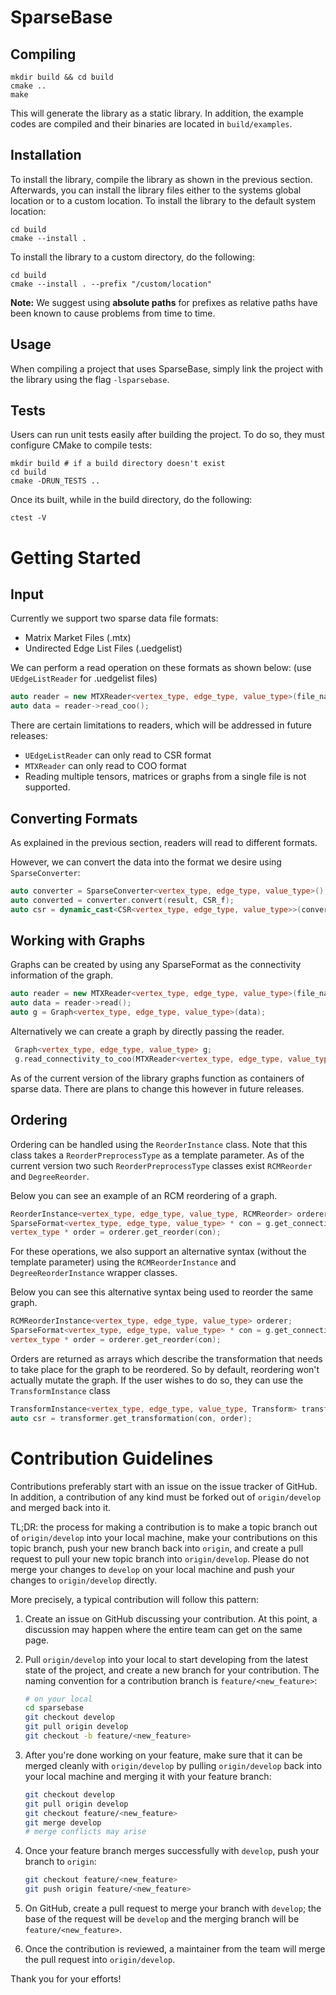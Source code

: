 # SparseBase

## Compiling
```
mkdir build && cd build
cmake ..
make
```

This will generate the library as a static library. In addition, the example codes are compiled and their binaries are located in `build/examples`.

## Installation

To install the library, compile the library as shown in the previous section. Afterwards, you can install the library files either to the systems global location or to a custom location. To install the library to the default system location:
```
cd build
cmake --install .
```

To install the library to a custom directory, do the following:
```
cd build
cmake --install . --prefix "/custom/location"
```
**Note:** We suggest using **absolute paths** for prefixes as relative paths have been known to cause problems from time to time.

## Usage

When compiling a project that uses SparseBase, simply link the project with the library using the flag `-lsparsebase`.

## Tests

Users can run unit tests easily after building the project. To do so, they must configure CMake to compile tests:
```
mkdir build # if a build directory doesn't exist
cd build
cmake -DRUN_TESTS ..
```
Once its built, while in the build directory, do the following:
``` 
ctest -V
```

# Getting Started

## Input

Currently we support two sparse data file formats:
- Matrix Market Files (.mtx)
- Undirected Edge List Files (.uedgelist)

We can perform a read operation on these formats as shown below: (use `UEdgeListReader` for .uedgelist files)
```c++
auto reader = new MTXReader<vertex_type, edge_type, value_type>(file_name);
auto data = reader->read_coo();
```

There are certain limitations to readers, which will be addressed in future releases:
- `UEdgeListReader` can only read to CSR format
- `MTXReader` can only read to COO format
- Reading multiple tensors, matrices or graphs from a single file is not supported.


## Converting Formats

As explained in the previous section, readers will read to different formats.

However, we can convert the data into the format we desire using ``SparseConverter``:
```c++
auto converter = SparseConverter<vertex_type, edge_type, value_type>();
auto converted = converter.convert(result, CSR_f);
auto csr = dynamic_cast<CSR<vertex_type, edge_type, value_type>>(converted);
```

## Working with Graphs

Graphs can be created by using any SparseFormat as the connectivity information of the graph.

```c++
auto reader = new MTXReader<vertex_type, edge_type, value_type>(file_name);
auto data = reader->read();
auto g = Graph<vertex_type, edge_type, value_type>(data);
```

Alternatively we can create a graph by directly passing the reader.

```c++
 Graph<vertex_type, edge_type, value_type> g;
 g.read_connectivity_to_coo(MTXReader<vertex_type, edge_type, value_type>(file_name));
```

As of the current version of the library graphs function as containers of sparse data. There are plans to change this however in future releases.

## Ordering

Ordering can be handled using the ``ReorderInstance`` class. Note that this class takes a ``ReorderPreprocessType`` as a template parameter.
As of the current version two such ``ReorderPreprocessType`` classes exist ``RCMReorder`` and ``DegreeReorder``.

Below you can see an example of an RCM reordering of a graph.
```c++
ReorderInstance<vertex_type, edge_type, value_type, RCMReorder> orderer;
SparseFormat<vertex_type, edge_type, value_type> * con = g.get_connectivity();
vertex_type * order = orderer.get_reorder(con);
```

For these operations, we also support an alternative syntax (without the template parameter) using the ``RCMReorderInstance`` and ``DegreeReorderInstance`` wrapper classes.

Below you can see this alternative syntax being used to reorder the same graph.
```c++
RCMReorderInstance<vertex_type, edge_type, value_type> orderer;
SparseFormat<vertex_type, edge_type, value_type> * con = g.get_connectivity();
vertex_type * order = orderer.get_reorder(con);
```

Orders are returned as arrays which describe the transformation that needs to take place for the graph to be reordered.
So by default, reordering won't actually mutate the graph. If the user wishes to do so, they can use the `TransformInstance` class

```c++
TransformInstance<vertex_type, edge_type, value_type, Transform> transformer(1);
auto csr = transformer.get_transformation(con, order);
```

# Contribution Guidelines

Contributions preferably start with an issue on the issue tracker of GitHub. In addition, a contribution of any kind must be forked out of `origin/develop` and merged back into it. 

TL;DR: the process for making a contribution is to make a topic branch out of `origin/develop` into your local machine, make your contributions on this topic branch, push your new branch back into `origin`, and create a pull request to pull your new topic branch into `origin/develop`. Please do not merge your changes to `develop` on your local machine and push your changes to `origin/develop` directly. 

More precisely, a typical contribution will follow this pattern:

1. Create an issue on GitHub discussing your contribution. At this point, a discussion may happen where the entire team can get on the same page.
2. Pull `origin/develop` into your local to start developing from the latest state of the project, and create a new branch for your contribution. The naming convention for a contribution branch is `feature/<new_feature>`:
    
    ```bash
    # on your local
    cd sparsebase
    git checkout develop
    git pull origin develop
    git checkout -b feature/<new_feature>
    ```
    
3. After you're done working on your feature, make sure that it can be merged cleanly with `origin/develop` by pulling `origin/develop` back into your local machine and merging it with your feature branch:
    
    ```bash
    git checkout develop
    git pull origin develop
    git checkout feature/<new_feature>
    git merge develop
    # merge conflicts may arise
    ```
    
4. Once your feature branch merges successfully with `develop`, push your branch to `origin`:
    
    ```bash
    git checkout feature/<new_feature>
    git push origin feature/<new_feature>
    ```
    
5. On GitHub, create a pull request to merge your branch with `develop`; the base of the request will be `develop` and the merging branch will be `feature/<new_feature>`.
6.  Once the contribution is reviewed, a maintainer from the team will merge the pull request into `origin/develop`.

Thank you for your efforts!
